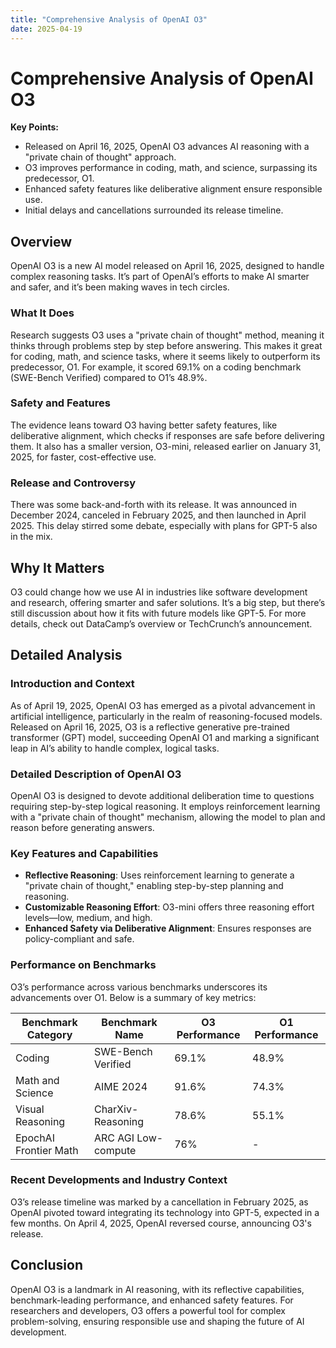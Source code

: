 ```yaml
---
title: "Comprehensive Analysis of OpenAI O3"
date: 2025-04-19
---
```


# Comprehensive Analysis of OpenAI O3

**Key Points:**

- Released on April 16, 2025, OpenAI O3 advances AI reasoning with a "private chain of thought" approach.
- O3 improves performance in coding, math, and science, surpassing its predecessor, O1.
- Enhanced safety features like deliberative alignment ensure responsible use.
- Initial delays and cancellations surrounded its release timeline.

## Overview

OpenAI O3 is a new AI model released on April 16, 2025, designed to handle complex reasoning tasks. It’s part of OpenAI’s efforts to make AI smarter and safer, and it’s been making waves in tech circles.

### What It Does

Research suggests O3 uses a "private chain of thought" method, meaning it thinks through problems step by step before answering. This makes it great for coding, math, and science tasks, where it seems likely to outperform its predecessor, O1. For example, it scored 69.1% on a coding benchmark (SWE-Bench Verified) compared to O1’s 48.9%.

### Safety and Features

The evidence leans toward O3 having better safety features, like deliberative alignment, which checks if responses are safe before delivering them. It also has a smaller version, O3-mini, released earlier on January 31, 2025, for faster, cost-effective use.

### Release and Controversy

There was some back-and-forth with its release. It was announced in December 2024, canceled in February 2025, and then launched in April 2025. This delay stirred some debate, especially with plans for GPT-5 also in the mix.

## Why It Matters

O3 could change how we use AI in industries like software development and research, offering smarter and safer solutions. It’s a big step, but there’s still discussion about how it fits with future models like GPT-5. For more details, check out DataCamp’s overview or TechCrunch’s announcement.

## Detailed Analysis

### Introduction and Context

As of April 19, 2025, OpenAI O3 has emerged as a pivotal advancement in artificial intelligence, particularly in the realm of reasoning-focused models. Released on April 16, 2025, O3 is a reflective generative pre-trained transformer (GPT) model, succeeding OpenAI O1 and marking a significant leap in AI’s ability to handle complex, logical tasks.

### Detailed Description of OpenAI O3

OpenAI O3 is designed to devote additional deliberation time to questions requiring step-by-step logical reasoning. It employs reinforcement learning with a "private chain of thought" mechanism, allowing the model to plan and reason before generating answers.

### Key Features and Capabilities

- **Reflective Reasoning**: Uses reinforcement learning to generate a "private chain of thought," enabling step-by-step planning and reasoning.
- **Customizable Reasoning Effort**: O3-mini offers three reasoning effort levels—low, medium, and high.
- **Enhanced Safety via Deliberative Alignment**: Ensures responses are policy-compliant and safe.

### Performance on Benchmarks

O3’s performance across various benchmarks underscores its advancements over O1. Below is a summary of key metrics:

| Benchmark Category       | Benchmark Name              | O3 Performance | O1 Performance |
|--------------------------|-----------------------------|----------------|----------------|
| Coding                   | SWE-Bench Verified          | 69.1%          | 48.9%          |
| Math and Science         | AIME 2024                   | 91.6%          | 74.3%          |
| Visual Reasoning         | CharXiv-Reasoning           | 78.6%          | 55.1%          |
| EpochAI Frontier Math    | ARC AGI Low-compute         | 76%            | -              |

### Recent Developments and Industry Context

O3’s release timeline was marked by a cancellation in February 2025, as OpenAI pivoted toward integrating its technology into GPT-5, expected in a few months. On April 4, 2025, OpenAI reversed course, announcing O3's release.

## Conclusion

OpenAI O3 is a landmark in AI reasoning, with its reflective capabilities, benchmark-leading performance, and enhanced safety features. For researchers and developers, O3 offers a powerful tool for complex problem-solving, ensuring responsible use and shaping the future of AI development.
